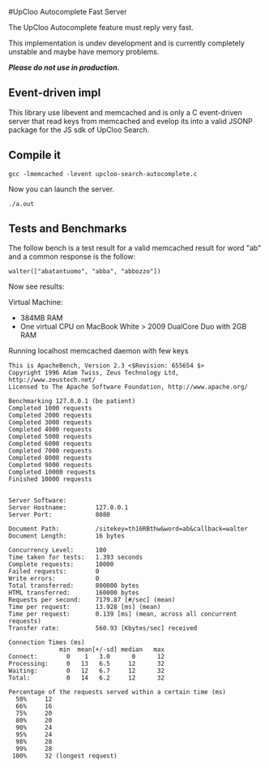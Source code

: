#UpCloo Autocomplete Fast Server

The UpCloo Autocomplete feature must reply very fast.

This implementation is undev development and is currently
completely unstable and maybe have memory problems. 

***Please do not use in production.***

## Event-driven impl

This library use libevent and memcached and is only a C event-driven
server that read keys from memcached and evelop its into a valid
JSONP package for the JS sdk of UpCloo Search.

## Compile it

```
gcc -lmemcached -levent upcloo-search-autocomplete.c
``` 

Now you can launch the server.

```
./a.out

```

## Tests and Benchmarks

The follow bench is a test result for a valid memcached result for word
"ab" and a common response is the follow:

```
walter(["abatantuomo", "abba", "abbozzo"])
```

Now see results:

Virtual Machine:

 * 384MB RAM
 * One virtual CPU on MacBook White > 2009 DualCore Duo with 2GB RAM

Running localhost memcached daemon with few keys

```
This is ApacheBench, Version 2.3 <$Revision: 655654 $>
Copyright 1996 Adam Twiss, Zeus Technology Ltd, http://www.zeustech.net/
Licensed to The Apache Software Foundation, http://www.apache.org/

Benchmarking 127.0.0.1 (be patient)
Completed 1000 requests
Completed 2000 requests
Completed 3000 requests
Completed 4000 requests
Completed 5000 requests
Completed 6000 requests
Completed 7000 requests
Completed 8000 requests
Completed 9000 requests
Completed 10000 requests
Finished 10000 requests


Server Software:        
Server Hostname:        127.0.0.1
Server Port:            8080

Document Path:          /sitekey=th16RBthw&word=ab&callback=walter
Document Length:        16 bytes

Concurrency Level:      100
Time taken for tests:   1.393 seconds
Complete requests:      10000
Failed requests:        0
Write errors:           0
Total transferred:      800000 bytes
HTML transferred:       160000 bytes
Requests per second:    7179.87 [#/sec] (mean)
Time per request:       13.928 [ms] (mean)
Time per request:       0.139 [ms] (mean, across all concurrent requests)
Transfer rate:          560.93 [Kbytes/sec] received

Connection Times (ms)
              min  mean[+/-sd] median   max
Connect:        0    1   3.0      0      12
Processing:     0   13   6.5     12      32
Waiting:        0   12   6.7     12      32
Total:          0   14   6.2     12      32

Percentage of the requests served within a certain time (ms)
  50%     12
  66%     16
  75%     20
  80%     20
  90%     24
  95%     24
  98%     28
  99%     28
 100%     32 (longest request)
```


